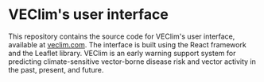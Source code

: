 # VEClim's user interface

This repository contains the source code for VEClim's user interface, available at [veclim.com](https://veclim.com). The interface is built using the React framework and the Leaflet library. VEClim is an early warning support system for predicting climate-sensitive vector-borne disease risk and vector activity in the past, present, and future.
